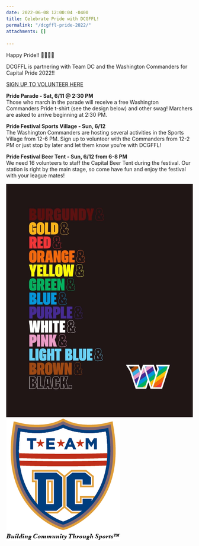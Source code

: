 ```yaml
---
date: 2022-06-08 12:00:04 -0400
title: Celebrate Pride with DCGFFL!
permalink: "/dcgffl-pride-2022/"
attachments: []

---
```

Happy Pride!! 🏳️‍🌈🏳️‍⚧️

DCGFFL is partnering with Team DC and the Washington Commanders for Capital Pride 2022!!  
  
  
[SIGN UP TO VOLUNTEER HERE](https://forms.gle/gaLSfwVsYx7i1pVb7 "https://forms.gle/gaLSfwVsYx7i1pVb7")

**Pride Parade - Sat, 6/11 @ 2:30 PM**  
Those who march in the parade will receive a free Washington Commanders Pride t-shirt (see the design below) and other swag! Marchers are asked to arrive beginning at 2:30 PM.

**Pride Festival Sports Village - Sun, 6/12**  
The Washington Commanders are hosting several activities in the Sports Village from 12-6 PM. Sign up to volunteer with the Commanders from 12-2 PM or just stop by later and let them know you're with DCGFFL!

**Pride Festival Beer Tent - Sun, 6/12 from 6-8 PM**  
We need 16 volunteers to staff the Capital Beer Tent during the festival. Our station is right by the main stage, so come have fun and enjoy the festival with your league mates!

![](/img/img_9768.JPG)![](/img/teamdc.webp)